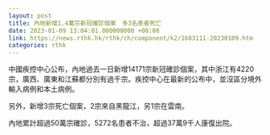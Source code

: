 ```yaml
---
layout: post
title: 內地新增1.4萬宗新冠確診個案　多3名患者死亡
date: 2023-01-09 13:04:01.000000000 +08:00
link: https://news.rthk.hk/rthk/ch/component/k2/1683111-20230109.htm
categories: rthk
---
```


中國疾控中心公布，內地過去一日新增14171宗新冠確診個案，其中浙江有4220宗，廣西、廣東和江蘇都分別有過千宗。疾控中心在最新的公布中，並沒區分境外輸入病例和本土病例。

另外，新增3宗死亡個案，2宗來自黑龍江，另1宗在雲南。

內地累計超過50萬宗確診，5272名患者不治，超過37萬9千人康復出院。
